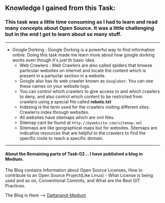 ## Knowledge I gained from this Task:

### This task was a little time consuming as I had to learn and read many concepts about Open Source. It was a little challenging but in the end I got to learn about so many stuff.

---

- Google Dorking : Google Dorking is a powerful way to find information online. Doing this task made me learn more about how google dorking works even though it's just th basic idea.
    - Web Crawlers : Web Crawlers are also called spiders that browse particular websites on internet and locate the content which is present in a partuclar section in a website.
    - Google also has its web crawler known as `Googlebot`. You can see these names on your website logs.
    - You can control which crawlers to give access  to and which crawlers to deny, and also control which content to be restricted from crawlers using a special file called **robots.txt**
    - Indexing is the term used for the crawlers visiting different sites. Crawlerrs index through websites.
    - All websites have sitemaps which are xml files.
    - Sitemap cant be found at `http://mywebsite.com/sitemap.xml`
    - Sitemaps are like geographical maps but for websites. Sitemaps are indicative resources that are helpful to the crawlers to find the specific route to reach a specific domain.

---

#### About the Remaining parts of Task-02... I have published a blog in Medium.

The Blog contains Information about Open Source Licenses, How to contribute to an Open Source Project(Like Linux) - What License is being used and so on, Conventional Commits, and What are the Best GIT Practices.

The Blog is Here --> [Dattanand-Medium](https://medium.com/@uvdeepanand/guide-for-open-source-conventions-22fdf814ee13)
